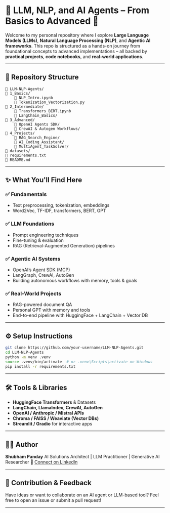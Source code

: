 # 🧠 LLM, NLP, and AI Agents – From Basics to Advanced 🚀

Welcome to my personal repository where I explore **Large Language Models (LLMs)**, **Natural Language Processing (NLP)**, and **Agentic AI frameworks**. This repo is structured as a hands-on journey from foundational concepts to advanced implementations – all backed by **practical projects**, **code notebooks**, and **real-world applications**.

---

## 📂 Repository Structure

```
📆 LLM-NLP-Agents/
📄️ 1_Basics/
    📄 NLP_Intro.ipynb
    📄 Tokenization_Vectorization.py
📄️ 2_Intermediate/
    📄 Transformers_BERT.ipynb
    📄 LangChain_Basics/
📄️ 3_Advanced/
    📄 OpenAI Agents SDK/
    📄 CrewAI & Autogen Workflows/
📄️ 4_Projects/
    📄 RAG_Search_Engine/
    📄 AI_Coding_Assistant/
    📄 MultiAgent_TaskSolver/
📄 datasets/
📄 requirements.txt
📄 README.md
```

---

## ✨ What You'll Find Here

### ✅ Fundamentals

* Text preprocessing, tokenization, embeddings
* Word2Vec, TF-IDF, transformers, BERT, GPT

### ✅ LLM Foundations

* Prompt engineering techniques
* Fine-tuning & evaluation
* RAG (Retrieval-Augmented Generation) pipelines

### ✅ Agentic AI Systems

* OpenAI’s Agent SDK (MCP)
* LangGraph, CrewAI, AutoGen
* Building autonomous workflows with memory, tools & goals

### ✅ Real-World Projects

* RAG-powered document QA
* Personal GPT with memory and tools
* End-to-end pipeline with HuggingFace + LangChain + Vector DB

---

## ⚙️ Setup Instructions

```bash
git clone https://github.com/your-username/LLM-NLP-Agents.git
cd LLM-NLP-Agents
python -m venv .venv
source .venv/bin/activate  # or .venv\Scripts\activate on Windows
pip install -r requirements.txt
```

---

## 🛠️ Tools & Libraries

* **HuggingFace Transformers** & Datasets
* **LangChain, LlamaIndex, CrewAI, AutoGen**
* **OpenAI / Anthropic / Mistral APIs**
* **Chroma / FAISS / Weaviate (Vector DBs)**
* **Streamlit / Gradio** for interactive apps

---

## 🧑‍💻 Author

**Shubham Panday**
AI Solutions Architect | LLM Practitioner | Generative AI Researcher
📧 [Connect on LinkedIn](https://www.linkedin.com/in/shubham-panday/)

---

## 🧽 Contribution & Feedback

Have ideas or want to collaborate on an AI agent or LLM-based tool? Feel free to open an issue or submit a pull request!

---
